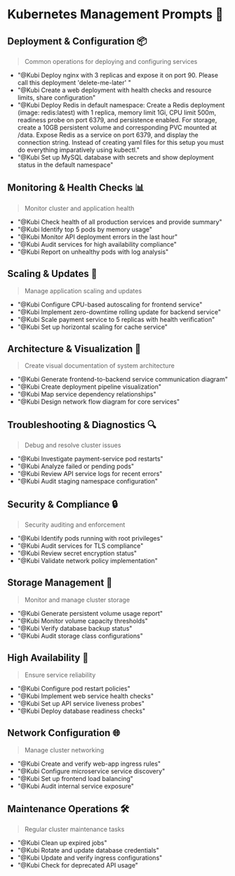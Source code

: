 # Kubernetes Management Prompts 🚀

## Deployment & Configuration 📦
> Common operations for deploying and configuring services

- "@Kubi Deploy nginx with 3 replicas and expose it on port 90. Please call this deployment 'delete-me-later' "
- "@Kubi Create a web deployment with health checks and resource limits, share configuration"
- "@Kubi Deploy Redis in default namespace: Create a Redis deployment (image: redis:latest) with 1 replica, memory limit 1Gi, CPU limit 500m, readiness probe on port 6379, and persistence enabled. For storage, create a 10GB persistent volume and corresponding PVC mounted at /data. Expose Redis as a service on port 6379, and display the connection string. Instead of creating yaml files for this setup you must do everything imparatively using kubectl."
- "@Kubi Set up MySQL database with secrets and show deployment status in the default namespace"

## Monitoring & Health Checks 📊
> Monitor cluster and application health

- "@Kubi Check health of all production services and provide summary"
- "@Kubi Identify top 5 pods by memory usage"
- "@Kubi Monitor API deployment errors in the last hour"
- "@Kubi Audit services for high availability compliance"
- "@Kubi Report on unhealthy pods with log analysis"

## Scaling & Updates 🔄
> Manage application scaling and updates

- "@Kubi Configure CPU-based autoscaling for frontend service"
- "@Kubi Implement zero-downtime rolling update for backend service"
- "@Kubi Scale payment service to 5 replicas with health verification"
- "@Kubi Set up horizontal scaling for cache service"

## Architecture & Visualization 📐
> Create visual documentation of system architecture

- "@Kubi Generate frontend-to-backend service communication diagram"
- "@Kubi Create deployment pipeline visualization"
- "@Kubi Map service dependency relationships"
- "@Kubi Design network flow diagram for core services"

## Troubleshooting & Diagnostics 🔍
> Debug and resolve cluster issues

- "@Kubi Investigate payment-service pod restarts"
- "@Kubi Analyze failed or pending pods"
- "@Kubi Review API service logs for recent errors"
- "@Kubi Audit staging namespace configuration"

## Security & Compliance 🔒
> Security auditing and enforcement

- "@Kubi Identify pods running with root privileges"
- "@Kubi Audit services for TLS compliance"
- "@Kubi Review secret encryption status"
- "@Kubi Validate network policy implementation"

## Storage Management 💾
> Monitor and manage cluster storage

- "@Kubi Generate persistent volume usage report"
- "@Kubi Monitor volume capacity thresholds"
- "@Kubi Verify database backup status"
- "@Kubi Audit storage class configurations"

## High Availability 🔁
> Ensure service reliability

- "@Kubi Configure pod restart policies"
- "@Kubi Implement web service health checks"
- "@Kubi Set up API service liveness probes"
- "@Kubi Deploy database readiness checks"

## Network Configuration 🌐
> Manage cluster networking

- "@Kubi Create and verify web-app ingress rules"
- "@Kubi Configure microservice service discovery"
- "@Kubi Set up frontend load balancing"
- "@Kubi Audit internal service exposure"

## Maintenance Operations 🛠
> Regular cluster maintenance tasks

- "@Kubi Clean up expired jobs"
- "@Kubi Rotate and update database credentials"
- "@Kubi Update and verify ingress configurations"
- "@Kubi Check for deprecated API usage"
